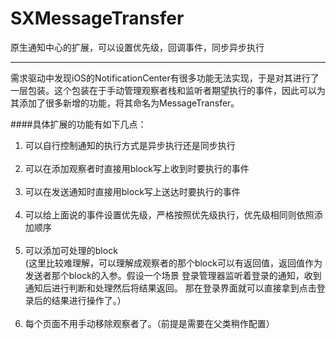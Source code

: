 # SXMessageTransfer
原生通知中心的扩展，可以设置优先级，回调事件，同步异步执行

---

需求驱动中发现iOS的NotificationCenter有很多功能无法实现，于是对其进行了一层包装。这个包装在于手动管理观察者栈和监听者期望执行的事件，因此可以为其添加了很多新增的功能，将其命名为MessageTransfer。


####具体扩展的功能有如下几点：

1. 可以自行控制通知的执行方式是异步执行还是同步执行<br /> <br />
2. 可以在添加观察者时直接用block写上收到时要执行的事件<br /> <br />
3. 可以在发送通知时直接用block写上送达时要执行的事件<br /> <br />
4. 可以给上面说的事件设置优先级，严格按照优先级执行，优先级相同则依照添加顺序<br /> <br />
5. 可以添加可处理的block<br >
  (这里比较难理解，可以理解成观察者的那个block可以有返回值，返回值作为发送者那个block的入参。假设一个场景 登录管理器监听着登录的通知，收到通知后进行判断和处理然后将结果返回。 那在登录界面就可以直接拿到点击登录后的结果进行操作了。）<br /> <br />
6. 每个页面不用手动移除观察者了。（前提是需要在父类稍作配置）